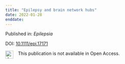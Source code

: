 ```yaml
---
title: "Epilepsy and brain network hubs"
date: 2022-01-28
enddate:
---
```


Published in: *Epilepsia*

DOI: [10.1111/epi.17171](https://doi.org/10.1111/epi.17171)

<img src="https://upload.wikimedia.org/wikipedia/commons/thumb/0/0e/Closed_Access_logo_transparent.svg/1200px-Closed_Access_logo_transparent.svg.png" alt="drawing" width="25" align="left"/> &nbsp;&nbsp;&nbsp;This publication is not available in Open Access.


